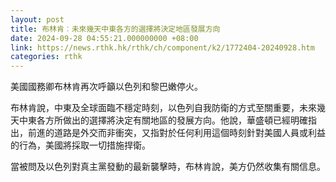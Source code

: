```yaml
---
layout: post
title: 布林肯︰未來幾天中東各方的選擇將決定地區發展方向
date: 2024-09-28 04:55:21.000000000 +08:00
link: https://news.rthk.hk/rthk/ch/component/k2/1772404-20240928.htm
categories: rthk
---
```


美國國務卿布林肯再次呼籲以色列和黎巴嫩停火。

布林肯說，中東及全球面臨不穩定時刻，以色列自我防衛的方式至關重要，未來幾天中東各方所做出的選擇將決定有關地區的發展方向。他說，華盛頓已經明確指出，前進的道路是外交而非衝突，又指對於任何利用這個時刻針對美國人員或利益的行為，美國將採取一切措施捍衛。

當被問及以色列對真主黨發動的最新襲擊時，布林肯說，美方仍然收集有關信息。
